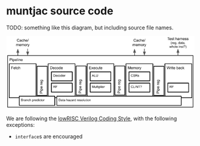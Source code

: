 # muntjac source code

TODO: something like this diagram, but including source file names.

![](/doc/images/pipeline.png)

We are following the [lowRISC Verilog Coding Style](https://github.com/lowRISC/style-guides/blob/master/VerilogCodingStyle.md), with the following exceptions:
 * `interface`s are encouraged
